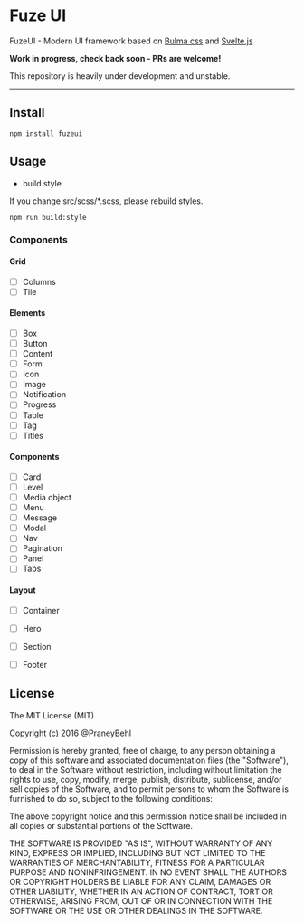 # Fuze UI
 

FuzeUI - Modern UI framework based on [Bulma css](https://github.com/jgthms/bulma) and [Svelte.js](https://github.com/sveltejs/svelte)


**Work in progress, check back soon - PRs are welcome!**

This repository is heavily under development and unstable. 

----

## Install

`npm install fuzeui`

## Usage


- build style

If you change src/scss/*.scss, please rebuild styles.

```
npm run build:style
```


### Components

#### Grid

- [ ] Columns
- [ ] Tile

#### Elements
- [ ] Box
- [ ] Button
- [ ] Content
- [ ] Form
- [ ] Icon
- [ ] Image
- [ ] Notification
- [ ] Progress 
- [ ] Table
- [ ] Tag
- [ ] Titles

#### Components

- [ ] Card
- [ ] Level
- [ ] Media object
- [ ] Menu
- [ ] Message
- [ ] Modal
- [ ] Nav
- [ ] Pagination
- [ ] Panel
- [ ] Tabs

#### Layout

- [ ] Container
- [ ] Hero
- [ ] Section
- [ ] Footer


## License

The MIT License (MIT)

Copyright (c) 2016 @PraneyBehl

Permission is hereby granted, free of charge, to any person obtaining a copy of this software and associated documentation files (the "Software"), to deal in the Software without restriction, including without limitation the rights to use, copy, modify, merge, publish, distribute, sublicense, and/or sell copies of the Software, and to permit persons to whom the Software is furnished to do so, subject to the following conditions:

The above copyright notice and this permission notice shall be included in all copies or substantial portions of the Software.

THE SOFTWARE IS PROVIDED "AS IS", WITHOUT WARRANTY OF ANY KIND, EXPRESS OR IMPLIED, INCLUDING BUT NOT LIMITED TO THE WARRANTIES OF MERCHANTABILITY, FITNESS FOR A PARTICULAR PURPOSE AND NONINFRINGEMENT. IN NO EVENT SHALL THE AUTHORS OR COPYRIGHT HOLDERS BE LIABLE FOR ANY CLAIM, DAMAGES OR OTHER LIABILITY, WHETHER IN AN ACTION OF CONTRACT, TORT OR OTHERWISE, ARISING FROM, OUT OF OR IN CONNECTION WITH THE SOFTWARE OR THE USE OR OTHER DEALINGS IN THE SOFTWARE.
